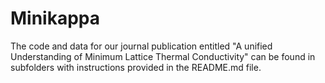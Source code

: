 # Minikappa
The code and data for our journal publication entitled "A unified Understanding of Minimum Lattice Thermal Conductivity" can be found in subfolders with instructions provided in the README.md file.


